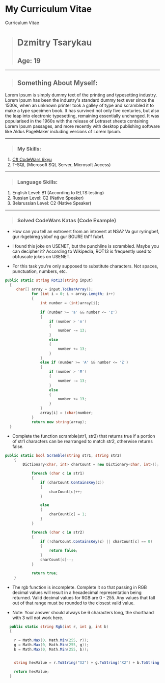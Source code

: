 # My Curriculum Vitae
 Curriculum Vitae

> # Dzmitry Tsarykau
> ## Age: 19

---
> ## Something About Myself:
Lorem Ipsum is simply dummy text of the printing and typesetting industry. Lorem Ipsum has been the industry's standard dummy text ever since the 1500s, when an unknown printer took a galley of type and scrambled it to make a type specimen book. It has survived not only five centuries, but also the leap into electronic typesetting, remaining essentially unchanged. It was popularised in the 1960s with the release of Letraset sheets containing Lorem Ipsum passages, and more recently with desktop publishing software like Aldus PageMaker including versions of Lorem Ipsum.

---
> ### My Skills:
1. [C# CodeWars 6kyu](https://www.codewars.com/users/DzmitryTsarykau)
2. T-SQL (Microsoft SQL Server, Microsoft Access)

---
> ### Language Skills:
1. English Level: B1 (According to IELTS testing)
2. Russian Level: C2 (Native Speaker)
3. Belarussian Level: C2 (Native Speaker)

---
> ### Solved CodeWars Katas (Code Example)
* How can you tell an extrovert from an introvert at NSA?
Va gur ryringbef, gur rkgebireg ybbxf ng gur BGURE thl'f fubrf.

* I found this joke on USENET, but the punchline is scrambled. Maybe you can decipher it?
According to Wikipedia, ROT13 is frequently used to obfuscate jokes on USENET.

* For this task you're only supposed to substitute characters. Not spaces, punctuation, numbers, etc.

```C#
public static string Rot13(string input)
  {
     char[] array = input.ToCharArray();
            for (int i = 0; i < array.Length; i++)
            {
                int number = (int)array[i];
                
                if (number >= 'a' && number <= 'z')
                {
                    if (number > 'm')
                    {
                        number -= 13;
                    }
                    else
                    {
                        number += 13;
                    }
                }
                else if (number >= 'A' && number <= 'Z')
                {
                    if (number > 'M')
                    {
                        number -= 13;
                    }
                    else
                    {
                        number += 13;
                    }
                }
                array[i] = (char)number;
            }
            return new string(array);
  }
```

* Complete the function scramble(str1, str2) that returns true if a portion of str1 characters can be rearranged to match str2, otherwise returns false.

```C#
public static bool Scramble(string str1, string str2) 
    {
        Dictionary<char, int> charCount = new Dictionary<char, int>();

            foreach (char c in str1)
            {
                if (charCount.ContainsKey(c))
                {
                    charCount[c]++;
                }

                else
                {
                    charCount[c] = 1;
                }
            }    

            foreach (char c in str2)
            {
                if (!charCount.ContainsKey(c) || charCount[c] == 0)
                {
                    return false;
                }
                charCount[c]--;   
            }

            return true;
    }
```

* The rgb function is incomplete. Complete it so that passing in RGB decimal values will result in a hexadecimal representation being returned. Valid decimal values for RGB are 0 - 255. Any values that fall out of that range must be rounded to the closest valid value.

* Note: Your answer should always be 6 characters long, the shorthand with 3 will not work here.

```C#
  public static string Rgb(int r, int g, int b) 
  {
    
    r = Math.Max(0, Math.Min(255, r));
    g = Math.Max(0, Math.Min(255, g));
    b = Math.Max(0, Math.Min(255, b));


    string hexValue = r.ToString("X2") + g.ToString("X2") + b.ToString("X2");

    return hexValue;
  }
```

